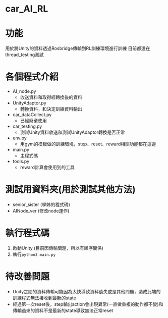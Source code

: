 # car_AI_RL

# 功能

用於將Unity的資料透過Rosbridge傳輸到RL訓練環境進行訓練
目前都還在thread_testing測試
# 各個程式介紹

* AI_node.py
  * 收送資料和取得經轉換後的資料
* UnityAdaptor.py
  * 轉換資料，和決定訓練資料輸出
* car_dataCollect.py
  * 已經廢棄使用
* car_testing.py
  * 測試Unity資料收送和測試UnityAdaptor轉換是否正常
* env.py
  * 用gym的模板做的訓練環境，step、reset、reward相關功能都在這邊
* main.py
  * 主程式碼
* tools.py
  * reward計算會使用到的工具

# 測試用資料夾(用於測試其他方法)

* senior_sister (學姊的程式碼)
* AINode_ver (修改node運作)

# 執行程式碼

1. 啟動Unity (目前因傳輸問題，所以有順序關係)
2. 執行`python3 main.py`

# 待改善問題

* Unity之間的資料傳輸可能因為太快導致資料遺失或是其他問題，造成此端的訓練程式無法接收到最新的state
* 經過第一次reset後，step輸出action會出現異常(一直做重複的動作都不變)和傳輸過來的資料不是最新的state導致無法正常reset
